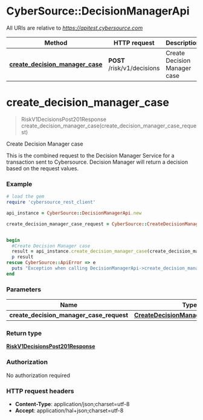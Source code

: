 # CyberSource::DecisionManagerApi

All URIs are relative to *https://apitest.cybersource.com*

Method | HTTP request | Description
------------- | ------------- | -------------
[**create_decision_manager_case**](DecisionManagerApi.md#create_decision_manager_case) | **POST** /risk/v1/decisions | Create Decision Manager case


# **create_decision_manager_case**
> RiskV1DecisionsPost201Response create_decision_manager_case(create_decision_manager_case_request)

Create Decision Manager case

This is the combined request to the Decision Manager Service for a transaction sent to Cybersource. Decision Manager will return a decision based on the request values. 

### Example
```ruby
# load the gem
require 'cybersource_rest_client'

api_instance = CyberSource::DecisionManagerApi.new

create_decision_manager_case_request = CyberSource::CreateDecisionManagerCaseRequest.new # CreateDecisionManagerCaseRequest | 


begin
  #Create Decision Manager case
  result = api_instance.create_decision_manager_case(create_decision_manager_case_request)
  p result
rescue CyberSource::ApiError => e
  puts "Exception when calling DecisionManagerApi->create_decision_manager_case: #{e}"
end
```

### Parameters

Name | Type | Description  | Notes
------------- | ------------- | ------------- | -------------
 **create_decision_manager_case_request** | [**CreateDecisionManagerCaseRequest**](CreateDecisionManagerCaseRequest.md)|  | 

### Return type

[**RiskV1DecisionsPost201Response**](RiskV1DecisionsPost201Response.md)

### Authorization

No authorization required

### HTTP request headers

 - **Content-Type**: application/json;charset=utf-8
 - **Accept**: application/hal+json;charset=utf-8



